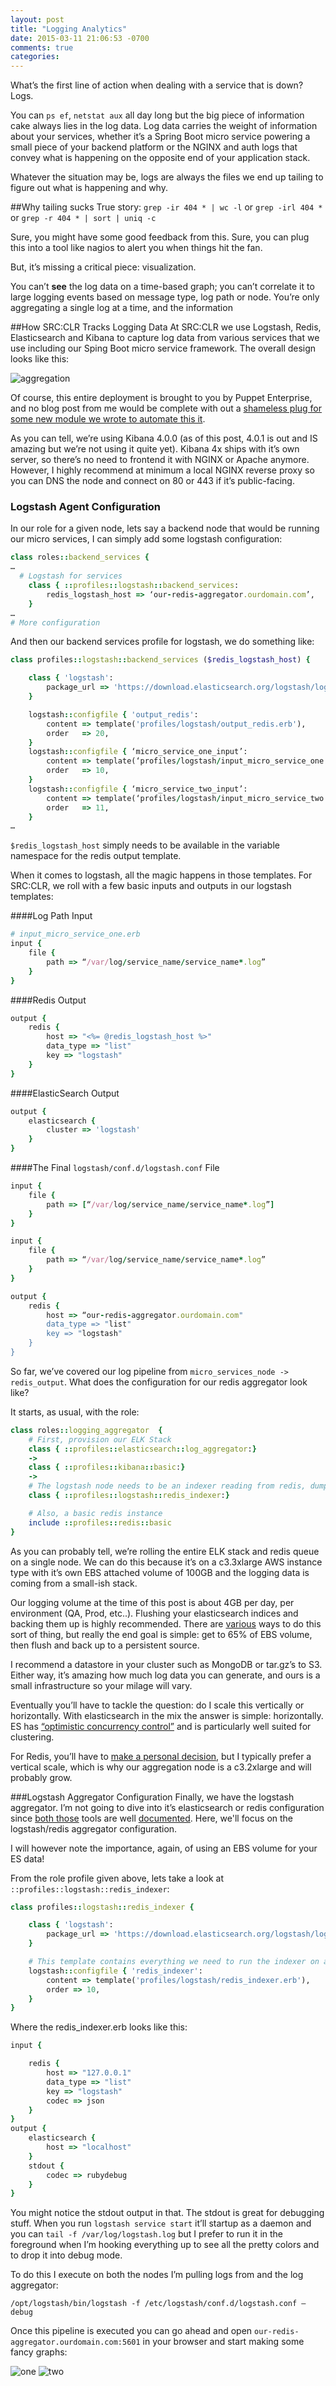 ```yaml
---
layout: post
title: "Logging Analytics"
date: 2015-03-11 21:06:53 -0700
comments: true
categories: 
---
```

What’s the first line of action when dealing with a service that is down? Logs. 

You can ```ps ef```, ```netstat aux``` all day long but the big piece of information cake always lies in the log data. Log data carries the weight of information about your services, whether it’s a Spring Boot micro service powering a small piece of your backend platform or the NGINX and auth logs that convey what is happening on the opposite end of your application stack. 

Whatever the situation may be, logs are always the files we end up tailing to figure out what is happening and why. 

##Why tailing sucks
True story: ```grep -ir 404 * | wc -l``` or ```grep -irl 404 *``` or ```grep -r 404 * | sort | uniq -c```

Sure, you might have some good feedback from this. Sure, you can plug this into a tool like nagios to alert you when things hit the fan. 

But, it’s missing a critical piece: visualization. 

You can’t **see** the log data on a time-based graph; you can’t correlate it to large logging events based on message type, log path or node. You’re only aggregating a single log at a time, and the information

##How SRC:CLR Tracks Logging Data
At SRC:CLR we use Logstash, Redis, Elasticsearch and Kibana to capture log data from various services that we use including our Sping Boot micro service framework. The overall design looks like this:

![aggregation](http://michael.bouvy.net/blog/wp-content/uploads/2013/11/logstach-archi1.png)

Of course, this entire deployment is brought to you by Puppet Enterprise, and no blog post from me would be complete with out a [shameless plug for some new module we wrote to automate this it](https://github.com/sourceclear/puppet-kibana).

As you can tell, we’re using Kibana 4.0.0 (as of this post, 4.0.1 is out and IS amazing but we’re not using it quite yet). Kibana 4x ships with it’s own server, so there’s no need to frontend it with NGINX or Apache anymore. However, I highly recommend at minimum a local NGINX reverse proxy so you can DNS the node and connect on 80 or 443 if it’s public-facing. 

### Logstash Agent Configuration
In our role for a given node, lets say a backend node that would be running our micro services, I can simply add some logstash configuration:

```ruby
class roles::backend_services {
…
  # Logstash for services
    class { ::profiles::logstash::backend_services:
        redis_logstash_host => ‘our-redis-aggregator.ourdomain.com’,    
    }
…
# More configuration
```

And then our backend services profile for logstash, we do something like:

```ruby
class profiles::logstash::backend_services ($redis_logstash_host) { 

    class { 'logstash':
        package_url => 'https://download.elasticsearch.org/logstash/logstash/packages/debian/logstash_1.4.2-1-2c0f5a1_all.deb',
    }

    logstash::configfile { 'output_redis':
        content => template('profiles/logstash/output_redis.erb'),
        order   => 20,
    }
    logstash::configfile { ‘micro_service_one_input’:
        content => template(‘profiles/logstash/input_micro_service_one.erb’),
        order   => 10,
    }
    logstash::configfile { ‘micro_service_two_input’:
        content => template(‘profiles/logstash/input_micro_service_two.erb’),
        order   => 11,
    }
…
```

`$redis_logstash_host` simply needs to be available in the variable namespace for the redis output template. 

When it comes to logstash, all the magic happens in those templates. For SRC:CLR, we roll with a few basic inputs and outputs in our logstash templates:

####Log Path Input

```ruby
# input_micro_service_one.erb
input {
    file {
        path => “/var/log/service_name/service_name*.log”
    }
}
```

####Redis Output

```ruby
output { 
    redis { 
        host => "<%= @redis_logstash_host %>" 
        data_type => "list" 
        key => "logstash" 
    }
}
```

####ElasticSearch Output

```ruby
output {
    elasticsearch {
        cluster => 'logstash' 
    }
}
```

####The Final ```logstash/conf.d/logstash.conf``` File

```ruby
input {
    file {
        path => [“/var/log/service_name/service_name*.log”]
    }
}

input {
    file {
        path => “/var/log/service_name/service_name*.log”
    }
}

output {
    redis {
        host => “our-redis-aggregator.ourdomain.com"
        data_type => "list"
        key => "logstash"
    }
}
```

So far, we’ve covered our log pipeline from ```micro_services_node -> redis_output```. What does the configuration for our redis aggregator look like? 

It starts, as usual, with the role:

```ruby
class roles::logging_aggregator  {
    # First, provision our ELK Stack
    class { ::profiles::elasticsearch::log_aggregator:}
    ->
    class { ::profiles::kibana::basic:}
    ->
    # The logstash node needs to be an indexer reading from redis, dumping into elasticsearch
    class { ::profiles::logstash::redis_indexer:}

    # Also, a basic redis instance
    include ::profiles::redis::basic   
}
```

As you can probably tell, we’re rolling the entire ELK stack and redis queue on a single node. We can do this because it’s on a c3.3xlarge AWS instance type with it’s own EBS attached volume of 100GB and the logging data is coming from a small-ish stack. 

Our logging volume at the time of this post is about 4GB per day, per environment (QA, Prod, etc..). Flushing your elasticsearch indices and backing them up is highly recommended. There are [various](https://github.com/imperialwicket/elasticsearch-logstash-index-mgmt) ways to do this sort of thing, but really the end goal is simple: get to 65% of EBS volume, then flush and back up to a persistent source. 

I recommend a datastore in your cluster such as MongoDB or tar.gz’s to S3. Either way, it’s amazing how much log data you can generate, and ours is a small infrastructure so your milage will vary. 

Eventually you’ll have to tackle the question: do I scale this vertically or horizontally. With elasticsearch in the mix the answer is simple: horizontally. ES has [“optimistic concurrency control”](http://www.elastic.co/guide/en/elasticsearch/guide/current/optimistic-concurrency-control.html) and is particularly well suited for clustering. 

For Redis, you’ll have to [make a personal decision](http://redis.io/topics/cluster-spec), but I typically prefer a vertical scale, which is why our aggregation node is a c3.2xlarge and will probably grow. 
 
###Logstash Aggregator Configuration
Finally, we have the logstash aggregator. I’m not going to dive into it’s elasticsearch or redis configuration since [both those](https://github.com/elastic/puppet-elasticsearch) tools are well [documented](https://forge.puppetlabs.com/fsalum/redis). Here, we'll focus on the logstash/redis aggregator configuration.

I will however note the importance, again, of using an EBS volume for your ES data!

From the role profile given above, lets take a look at ```::profiles::logstash::redis_indexer```:

```ruby
class profiles::logstash::redis_indexer { 

    class { 'logstash':
        package_url => 'https://download.elasticsearch.org/logstash/logstash/packages/debian/logstash_1.4.2-1-2c0f5a1_all.deb',
    }

    # This template contains everything we need to run the indexer on a single host
    logstash::configfile { 'redis_indexer':
        content => template('profiles/logstash/redis_indexer.erb'),
        order => 10,
    }
}
```

Where the redis_indexer.erb looks like this:

```ruby
input {

    redis {
        host => "127.0.0.1"
        data_type => "list"
        key => "logstash"
        codec => json
    }
}
output {
    elasticsearch { 
        host => "localhost" 
    }
    stdout { 
        codec => rubydebug 
    }
}
```

You might notice the stdout output in that. The stdout is great for debugging stuff. When you run ```logstash service start``` it’ll startup as a daemon and you can ```tail -f /var/log/logstash.log``` but I prefer to run it in the foreground when I’m hooking everything up to see all the pretty colors and to drop it into debug mode. 

To do this I execute on both the nodes I’m pulling logs from and the log aggregator:

```/opt/logstash/bin/logstash -f /etc/logstash/conf.d/logstash.conf —debug```

Once this pipeline is executed you can go ahead and open ```our-redis-aggregator.ourdomain.com:5601``` in your browser and start making some fancy graphs:

![one](https://s3.amazonaws.com/srcclr-public/Screen+Shot+2015-03-11+at+10.15.51+AM.png)
![two](https://s3.amazonaws.com/srcclr-public/Screen+Shot+2015-03-11+at+10.16.26+AM.png)
